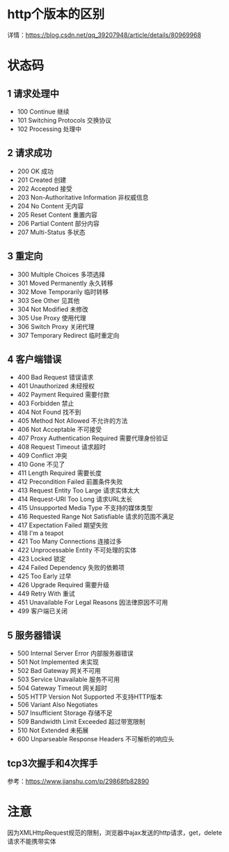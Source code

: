 # http个版本的区别
详情：https://blog.csdn.net/qq_39207948/article/details/80969968

# 状态码
## 1 请求处理中
*   100 Continue 继续
*   101 Switching Protocols 交换协议
*   102 Processing 处理中
## 2 请求成功
*   200 OK 成功
*   201 Created 创建
*   202 Accepted 接受
*   203 Non-Authoritative Information 非权威信息
*   204 No Content 无内容
*   205 Reset Content 重置内容
*   206 Partial Content 部分内容
*   207 Multi-Status 多状态
## 3 重定向
*   300 Multiple Choices 多项选择
*   301 Moved Permanently 永久转移
*   302 Move Temporarily 临时转移 
*   303 See Other 见其他
*   304 Not Modified 未修改
*   305 Use Proxy 使用代理
*   306 Switch Proxy 关闭代理
*   307 Temporary Redirect 临时重定向
## 4 客户端错误
*   400 Bad Request 错误请求
*   401 Unauthorized 未经授权
*   402 Payment Required 需要付款
*   403 Forbidden 禁止
*   404 Not Found 找不到
*   405 Method Not Allowed 不允许的方法
*   406 Not Acceptable 不可接受
*   407 Proxy Authentication Required 需要代理身份验证
*   408 Request Timeout 请求超时
*   409 Conflict 冲突
*   410 Gone 不见了
*   411 Length Required 需要长度
*   412 Precondition Failed 前置条件失败
*   413 Request Entity Too Large 请求实体太大
*   414 Request-URI Too Long 请求URL太长
*   415 Unsupported Media Type 不支持的媒体类型
*   416 Requested Range Not Satisfiable 请求的范围不满足
*   417 Expectation Failed 期望失败
*   418 I'm a teapot
*   421 Too Many Connections 连接过多
*   422 Unprocessable Entity 不可处理的实体
*   423 Locked 锁定
*   424 Failed Dependency 失败的依赖项
*   425 Too Early 过早
*   426 Upgrade Required 需要升级
*   449 Retry With 重试
*   451 Unavailable For Legal Reasons 因法律原因不可用
*   499 客户端已关闭
## 5 服务器错误
*   500 Internal Server Error 内部服务器错误
*   501 Not Implemented 未实现
*   502 Bad Gateway 网关不可用
*   503 Service Unavailable 服务不可用
*   504 Gateway Timeout 网关超时
*   505 HTTP Version Not Supported 不支持HTTP版本
*   506 Variant Also Negotiates
*   507 Insufficient Storage 存储不足
*   509 Bandwidth Limit Exceeded 超过带宽限制
*   510 Not Extended 未拓展
*   600 Unparseable Response Headers 不可解析的响应头
## tcp3次握手和4次挥手
参考：https://www.jianshu.com/p/29868fb82890

# 注意
因为XMLHttpRequest规范的限制，浏览器中ajax发送的http请求，get，delete请求不能携带实体
